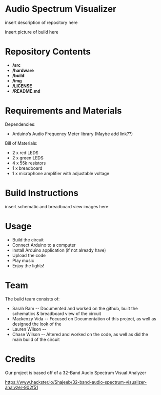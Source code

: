 # Audio Spectrum Visualizer 

insert description of repository here

insert picture of build here

# Repository Contents

* **/src**
* **/hardware**
* **/build**
* **/img**
* **/LICENSE**
* **/README.md** 

# Requirements and Materials

Dependencies:
* Arduino’s Audio Frequency Meter library (Maybe add link??)

Bill of Materials:
* 2 x red LEDS
* 2 x green LEDS
* 4 x 55k resistors
* 1 x breadboard
* 1 x microphone amplifier with adjustable voltage

# Build Instructions

insert schematic and breadboard view images here

# Usage 

* Build the circuit
* Connect Arduino to a computer
* Install Arduino application (if not already have)
* Upload the code
* Play music 
* Enjoy the lights!

# Team

The build team consists of:
* Sarah Ram -- Documented and worked on the github, built the schematics & breadboard view of the circuit
* Mackenzy Vida -- Focused on Documentation of this project, as well as designed the look of the 
* Lauren Wilson --
* Chase Wilson -- Altered and worked on the code, as well as did the main build of the circuit

# Credits

Our project is based off of a 32-Band Audio Spectrum Visual Analyzer

https://www.hackster.io/Shajeeb/32-band-audio-spectrum-visualizer-analyzer-902f51 
